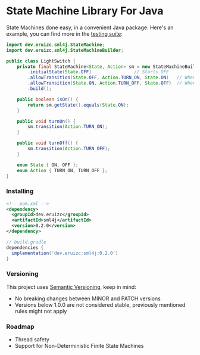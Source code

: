 # State Machine Library For Java

State Machines done easy, in a convenient Java package. Here's an example,
you can find more in the [testing suite](https://github.com/eruizc-dev/sml4j/tree/master/src/test/java/dev/eruizc/sml4j/usecases):

```java
import dev.eruizc.sml4j.StateMachine;
import dev.eruizc.sml4j.StateMachineBuilder;

public class LightSwitch {
	private final StateMachine<State, Action> sm = new StateMachineBuilder<State, Action>()
		.initialState(State.OFF)				// Starts OFF
		.allowTransition(State.OFF, Action.TURN_ON, State.ON)	// When off, allow it to turn_on, to change state to on
		.allowTransition(State.ON, Action.TURN_OFF, State.OFF)	// When on, allow turn_off, to change state to off
		.build();

	public boolean isOn() {
		return sm.getState().equals(State.ON);
	}

	public void turnOn() {
		sm.transition(Action.TURN_ON);
	}

	public void turnOff() {
		sm.transition(Action.TURN_OFF);
	}

	enum State { ON, OFF };
	enum Action { TURN_ON, TURN_OFF };
}
```

### Installing

```xml
<!-- pom.xml -->
<dependency>
  <groupId>dev.eruizc</groupId>
  <artifactId>sml4j</artifactId>
  <version>0.2.0</version>
</dependency>
```

```groovy
// build.gradle
dependencies {
  implementation('dev.eruizc:sml4j:0.2.0')
}

```

### Versioning

This project uses [Semantic Versioning](https://semver.org/), keep in mind:
 - No breaking changes between MINOR and PATCH versions
 - Versions below 1.0.0 are not considered stable, previously mentioned
   rules might not apply

### Roadmap

 - Thread safety
 - Support for Non-Deterministic Finite State Machines
